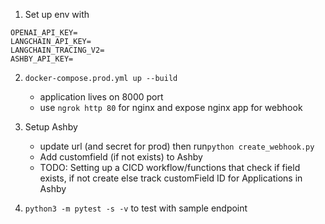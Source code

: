 1) Set up env with 
```
OPENAI_API_KEY=
LANGCHAIN_API_KEY=
LANGCHAIN_TRACING_V2=
ASHBY_API_KEY=
```

2) ```docker-compose.prod.yml up --build```
    - application lives on 8000 port
    - use ```ngrok http 80``` for nginx and expose nginx app for webhook

3) Setup Ashby
    - update url (and secret for prod) then run```python create_webhook.py```
    - Add customfield (if not exists) to Ashby
    - TODO: Setting up a CICD workflow/functions that check if field exists, if not create else track customField ID for Applications in Ashby

4) ```python3 -m pytest -s -v``` to test with sample endpoint